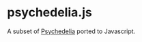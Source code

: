 # psychedelia.js

A subset of [Psychedelia](https://github.com/mwenge/psychedelia) ported to Javascript.

